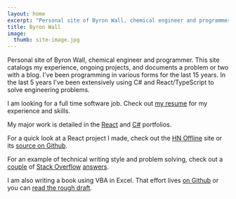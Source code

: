 ```yaml
---
layout: home
excerpt: "Personal site of Byron Wall, chemical engineer and programmer."
title: Byron Wall
image:
  thumb: site-image.jpg
---
```


Personal site of Byron Wall, chemical engineer and programmer. This site catalogs my experience, ongoing projects, and documents a problem or two with a blog. I've been programming in various forms for the last 15 years. In the last 5 years I've been extensively using C# and React/TypeScript to solve engineering problems.

I am looking for a full time software job. Check out [my resume](/assets/resume_byron_wall.pdf) for my experience and skills.

My major work is detailed in the [React](/project/react-portfolio/) and [C#](/project/c-sharp/) portfolios.

For a quick look at a React project I made, check out the [HN Offline](https://hn.byroni.us) site or its [source on Github](https://github.com/byronwall/hn-client).

For an example of technical writing style and problem solving, check out a [couple](http://stackoverflow.com/questions/30547953/split-rows-that-have-multiline-text-and-single-line-text) of [Stack Overflow](http://stackoverflow.com/questions/30805665/how-to-create-a-dynamic-table-in-excel/30808646#30808646) [answers](http://stackoverflow.com/questions/30764752/change-value-in-adjacent-cell-via-click-vba-right/30766351#30766351).

I am also writing a book using VBA in Excel. That effort lives [on Github]() or you can [read the rough draft]().

